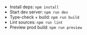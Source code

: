 - Install deps: `npm install`
- Start dev server: `npm run dev`
- Type-check + build: `npm run build`
- Lint sources: `npm run lint`
- Preview prod build: `npm run preview`